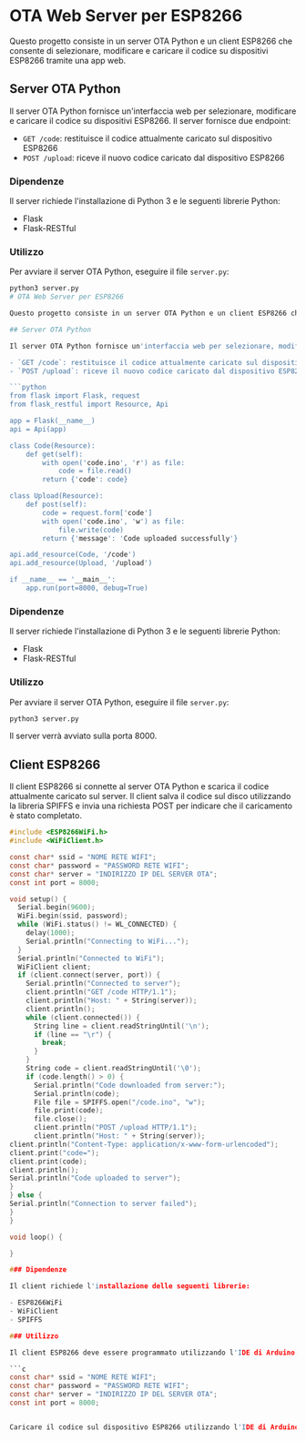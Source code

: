# OTA Web Server per ESP8266

Questo progetto consiste in un server OTA Python e un client ESP8266 che consente di selezionare, modificare e caricare il codice su dispositivi ESP8266 tramite una app web.

## Server OTA Python

Il server OTA Python fornisce un'interfaccia web per selezionare, modificare e caricare il codice su dispositivi ESP8266. Il server fornisce due endpoint:

- `GET /code`: restituisce il codice attualmente caricato sul dispositivo ESP8266
- `POST /upload`: riceve il nuovo codice caricato dal dispositivo ESP8266

### Dipendenze

Il server richiede l'installazione di Python 3 e le seguenti librerie Python:

- Flask
- Flask-RESTful

### Utilizzo

Per avviare il server OTA Python, eseguire il file `server.py`:

```bash
python3 server.py
# OTA Web Server per ESP8266

Questo progetto consiste in un server OTA Python e un client ESP8266 che consente di selezionare, modificare e caricare il codice su dispositivi ESP8266 tramite una app web.

## Server OTA Python

Il server OTA Python fornisce un'interfaccia web per selezionare, modificare e caricare il codice su dispositivi ESP8266. Il server fornisce due endpoint:

- `GET /code`: restituisce il codice attualmente caricato sul dispositivo ESP8266
- `POST /upload`: riceve il nuovo codice caricato dal dispositivo ESP8266

```python
from flask import Flask, request
from flask_restful import Resource, Api

app = Flask(__name__)
api = Api(app)

class Code(Resource):
    def get(self):
        with open('code.ino', 'r') as file:
            code = file.read()
        return {'code': code}

class Upload(Resource):
    def post(self):
        code = request.form['code']
        with open('code.ino', 'w') as file:
            file.write(code)
        return {'message': 'Code uploaded successfully'}

api.add_resource(Code, '/code')
api.add_resource(Upload, '/upload')

if __name__ == '__main__':
    app.run(port=8000, debug=True)
```

### Dipendenze

Il server richiede l'installazione di Python 3 e le seguenti librerie Python:

- Flask
- Flask-RESTful

### Utilizzo

Per avviare il server OTA Python, eseguire il file `server.py`:

```bash
python3 server.py
```

Il server verrà avviato sulla porta 8000.

## Client ESP8266

Il client ESP8266 si connette al server OTA Python e scarica il codice attualmente caricato sul server. Il client salva il codice sul disco utilizzando la libreria SPIFFS e invia una richiesta POST per indicare che il caricamento è stato completato.

```c
#include <ESP8266WiFi.h>
#include <WiFiClient.h>

const char* ssid = "NOME RETE WIFI";
const char* password = "PASSWORD RETE WIFI";
const char* server = "INDIRIZZO IP DEL SERVER OTA";
const int port = 8000;

void setup() {
  Serial.begin(9600);
  WiFi.begin(ssid, password);
  while (WiFi.status() != WL_CONNECTED) {
    delay(1000);
    Serial.println("Connecting to WiFi...");
  }
  Serial.println("Connected to WiFi");
  WiFiClient client;
  if (client.connect(server, port)) {
    Serial.println("Connected to server");
    client.println("GET /code HTTP/1.1");
    client.println("Host: " + String(server));
    client.println();
    while (client.connected()) {
      String line = client.readStringUntil('\n');
      if (line == "\r") {
        break;
      }
    }
    String code = client.readStringUntil('\0');
    if (code.length() > 0) {
      Serial.println("Code downloaded from server:");
      Serial.println(code);
      File file = SPIFFS.open("/code.ino", "w");
      file.print(code);
      file.close();
      client.println("POST /upload HTTP/1.1");
      client.println("Host: " + String(server));
client.println("Content-Type: application/x-www-form-urlencoded");
client.print("code=");
client.print(code);
client.println();
Serial.println("Code uploaded to server");
}
} else {
Serial.println("Connection to server failed");
}
}

void loop() {

}

### Dipendenze

Il client richiede l'installazione delle seguenti librerie:

- ESP8266WiFi
- WiFiClient
- SPIFFS

### Utilizzo

Il client ESP8266 deve essere programmato utilizzando l'IDE di Arduino. Per utilizzare il client, modificare le seguenti righe con le proprie credenziali WiFi e indirizzo IP del server OTA:

```c
const char* ssid = "NOME RETE WIFI";
const char* password = "PASSWORD RETE WIFI";
const char* server = "INDIRIZZO IP DEL SERVER OTA";
const int port = 8000;


Caricare il codice sul dispositivo ESP8266 utilizzando l'IDE di Arduino.
